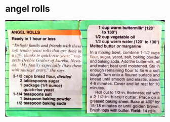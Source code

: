 angel rolls
======================================
![Original Recipe](./imgs/angel_rolls.jpg "Original Recipe ")
